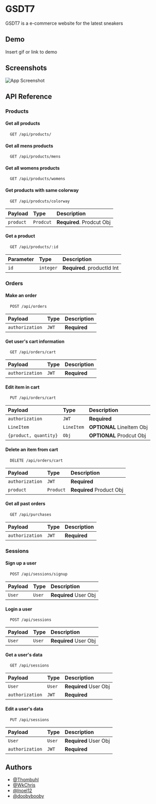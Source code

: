 
# GSDT7

GSDT7 is a e-commerce website for the latest sneakers


## Demo

Insert gif or link to demo

## Screenshots

![App Screenshot](https://via.placeholder.com/468x300?text=App+Screenshot+Here)


## API Reference


### Products

#### Get all products
```http
  GET /api/products/
```

#### Get all mens products
```http
  GET /api/products/mens
```

#### Get all womens products
```http
  GET /api/products/womens
```

#### Get products with same colorway
```http
  GET /api/prodcuts/colorway
```
|  Payload  |   Type   | Description                |
| :-------- | :------- | :------------------------- |
| `product` | `Prodcut`| **Required**. Prodcut Obj  |

#### Get a product
```http
  GET /api/products/:id
```
| Parameter | Type     | Description                       |
| :-------- | :------- | :-------------------------------- |
|   `id`    | `integer`| **Required**. productId Int       |



### Orders

#### Make an order
```http
  POST /api/orders
```
|     Payload     |   Type   | Description                |
|    :--------    | :------- | :------------------------- |
| `authorization` |   `JWT`  |       **Required**         |

#### Get user's cart information
```http
  GET /api/orders/cart
```
|     Payload     |   Type   | Description                |
|    :--------    | :------- | :------------------------- |
| `authorization` |   `JWT`  |       **Required**         |

#### Edit item in cart
```http
  PUT /api/orders/cart
```

| Payload               | Type       | Description               |
| :-------------------- | :--------- | :------------------------ |
| `authorization`       | `JWT`      | **Required**              |
| `LineItem`            | `LineItem` | **OPTIONAL** LineItem Obj |
| `{product, quantity}` | `Obj`      | **OPTIONAL** Prodcut Obj  |

#### Delete an item from cart
```http
  DELETE /api/orders/cart
```
|     Payload     |   Type   | Description                |
|    :--------    | :------- | :------------------------- |
| `authorization` |   `JWT`  |       **Required**         |
|    `product`    | `Product`|  **Required** Product Obj  |

#### Get all past orders
```http
  GET /api/purchases
```
|     Payload     |   Type   | Description                |
|    :--------    | :------- | :------------------------- |
| `authorization` |   `JWT`  |       **Required**         |



### Sessions

#### Sign up a user
```http
  POST /api/sessions/signup
```
|     Payload     |   Type   | Description                |
|    :--------    | :------- | :------------------------- |
|      `User`     |  `User`  |   **Required** User Obj    |

#### Login a user
```http
  POST /api/sessions
```
|     Payload     |   Type   | Description                |
|    :--------    | :------- | :------------------------- |
|      `User`     |  `User`  |   **Required** User Obj    |


#### Get a user's data
```http
  GET /api/sessions
```
|     Payload     |   Type   | Description                |
|    :--------    | :------- | :------------------------- |
|      `User`     |  `User`  |   **Required** User Obj    |
| `authorization` |  `JWT`   |   **Required**             |

#### Edit a user's data
```http
  PUT /api/sessions
```
|     Payload     |   Type   | Description                |
|    :--------    | :------- | :------------------------- |
|      `User`     |  `User`  |   **Required** User Obj    |
| `authorization` |  `JWT`   |   **Required**             |

## Authors

- [@Thombuhl](https://github.com/Thombuhl)
- [@WkChris](https://github.com/enycezchris)
- [@lnoel12](https://github.com/lnoel12)
- [@doobybooby](https://github.com/doobybooby)

